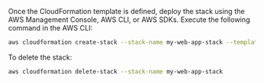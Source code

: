 Once the CloudFormation template is defined, deploy the stack using the AWS Management Console, AWS CLI, or AWS SDKs. Execute the following command in the AWS CLI:

```bash
aws cloudformation create-stack --stack-name my-web-app-stack --template-body file://stack.yaml
```

To delete the stack:

```bash
aws cloudformation delete-stack --stack-name my-web-app-stack
```